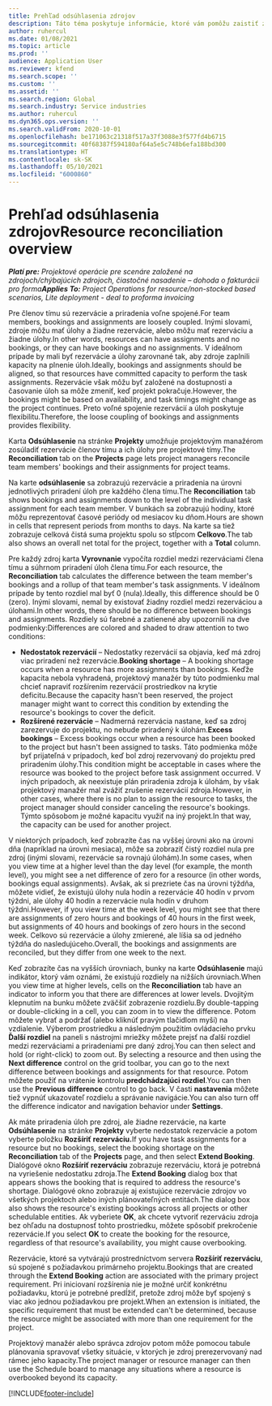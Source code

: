 ```yaml
---
title: Prehľad odsúhlasenia zdrojov
description: Táto téma poskytuje informácie, ktoré vám pomôžu zaistiť zosúladenie rezervácií a priradení zdrojov k projektom.
author: ruhercul
ms.date: 01/08/2021
ms.topic: article
ms.prod: ''
audience: Application User
ms.reviewer: kfend
ms.search.scope: ''
ms.custom: ''
ms.assetid: ''
ms.search.region: Global
ms.search.industry: Service industries
ms.author: ruhercul
ms.dyn365.ops.version: ''
ms.search.validFrom: 2020-10-01
ms.openlocfilehash: be171063c21318f517a37f3088e3f577fd4b6715
ms.sourcegitcommit: 40f68387f594180af64a5e5c748b6efa188bd300
ms.translationtype: HT
ms.contentlocale: sk-SK
ms.lasthandoff: 05/10/2021
ms.locfileid: "6000860"
---
```

# <a name="resource-reconciliation-overview"></a><span data-ttu-id="6738f-103">Prehľad odsúhlasenia zdrojov</span><span class="sxs-lookup"><span data-stu-id="6738f-103">Resource reconciliation overview</span></span>

<span data-ttu-id="6738f-104">_**Platí pre:** Projektové operácie pre scenáre založené na zdrojoch/chýbajúcich zdrojoch, čiastočné nasadenie – dohoda o fakturácii pro forma_</span><span class="sxs-lookup"><span data-stu-id="6738f-104">_**Applies To:** Project Operations for resource/non-stocked based scenarios, Lite deployment - deal to proforma invoicing_</span></span>

<span data-ttu-id="6738f-105">Pre členov tímu sú rezervácie a priradenia voľne spojené.</span><span class="sxs-lookup"><span data-stu-id="6738f-105">For team members, bookings and assignments are loosely coupled.</span></span> <span data-ttu-id="6738f-106">Inými slovami, zdroje môžu mať úlohy a žiadne rezervácie, alebo môžu mať rezerváciu a žiadne úlohy.</span><span class="sxs-lookup"><span data-stu-id="6738f-106">In other words, resources can have assignments and no bookings, or they can have bookings and no assignments.</span></span> <span data-ttu-id="6738f-107">V ideálnom prípade by mali byť rezervácie a úlohy zarovnané tak, aby zdroje zaplnili kapacity na plnenie úloh.</span><span class="sxs-lookup"><span data-stu-id="6738f-107">Ideally, bookings and assignments should be aligned, so that resources have committed capacity to perform the task assignments.</span></span> <span data-ttu-id="6738f-108">Rezervácie však môžu byť založené na dostupnosti a časovanie úloh sa môže zmeniť, keď projekt pokračuje.</span><span class="sxs-lookup"><span data-stu-id="6738f-108">However, the bookings might be based on availability, and task timings might change as the project continues.</span></span> <span data-ttu-id="6738f-109">Preto voľné spojenie rezervácií a úloh poskytuje flexibilitu.</span><span class="sxs-lookup"><span data-stu-id="6738f-109">Therefore, the loose coupling of bookings and assignments provides flexibility.</span></span>

<span data-ttu-id="6738f-110">Karta **Odsúhlasenie** na stránke **Projekty** umožňuje projektovým manažérom zosúladiť rezervácie členov tímu a ich úlohy pre projektové tímy.</span><span class="sxs-lookup"><span data-stu-id="6738f-110">The **Reconciliation** tab on the **Projects** page lets project managers reconcile team members' bookings and their assignments for project teams.</span></span>

<span data-ttu-id="6738f-111">Na karte **odsúhlasenie** sa zobrazujú rezervácie a priradenia na úrovni jednotlivých priradení úloh pre každého člena tímu.</span><span class="sxs-lookup"><span data-stu-id="6738f-111">The **Reconciliation** tab shows bookings and assignments down to the level of the individual task assignment for each team member.</span></span> <span data-ttu-id="6738f-112">V bunkách sa zobrazujú hodiny, ktoré môžu reprezentovať časové periódy od mesiacov ku dňom.</span><span class="sxs-lookup"><span data-stu-id="6738f-112">Hours are shown in cells that represent periods from months to days.</span></span> <span data-ttu-id="6738f-113">Na karte sa tiež zobrazuje celková čistá suma projektu spolu so stĺpcom **Celkovo**.</span><span class="sxs-lookup"><span data-stu-id="6738f-113">The tab also shows an overall net total for the project, together with a **Total** column.</span></span>

<span data-ttu-id="6738f-114">Pre každý zdroj karta **Vyrovnanie** vypočíta rozdiel medzi rezerváciami člena tímu a súhrnom priradení úloh člena tímu.</span><span class="sxs-lookup"><span data-stu-id="6738f-114">For each resource, the **Reconciliation** tab calculates the difference between the team member's bookings and a rollup of that team member's task assignments.</span></span> <span data-ttu-id="6738f-115">V ideálnom prípade by tento rozdiel mal byť 0 (nula).</span><span class="sxs-lookup"><span data-stu-id="6738f-115">Ideally, this difference should be 0 (zero).</span></span> <span data-ttu-id="6738f-116">Inými slovami, nemal by existovať žiadny rozdiel medzi rezerváciou a úlohami.</span><span class="sxs-lookup"><span data-stu-id="6738f-116">In other words, there should be no difference between bookings and assignments.</span></span> <span data-ttu-id="6738f-117">Rozdiely sú farebné a zatienené aby upozornili na dve podmienky:</span><span class="sxs-lookup"><span data-stu-id="6738f-117">Differences are colored and shaded to draw attention to two conditions:</span></span>

- <span data-ttu-id="6738f-118">**Nedostatok rezervácií** – Nedostatky rezervácií sa objavia, keď má zdroj viac priradení než rezervácie.</span><span class="sxs-lookup"><span data-stu-id="6738f-118">**Booking shortage** – A booking shortage occurs when a resource has more assignments than bookings.</span></span> <span data-ttu-id="6738f-119">Keďže kapacita nebola vyhradená, projektový manažér by túto podmienku mal chcieť napraviť rozšírením rezervácií prostriedkov na krytie deficitu.</span><span class="sxs-lookup"><span data-stu-id="6738f-119">Because the capacity hasn't been reserved, the project manager might want to correct this condition by extending the resource's bookings to cover the deficit.</span></span>
- <span data-ttu-id="6738f-120">**Rozšírené rezervácie** – Nadmerná rezervácia nastane, keď sa zdroj zarezervuje do projektu, no nebude priradený k úlohám.</span><span class="sxs-lookup"><span data-stu-id="6738f-120">**Excess bookings** – Excess bookings occur when a resource has been booked to the project but hasn't been assigned to tasks.</span></span> <span data-ttu-id="6738f-121">Táto podmienka môže byť prijateľná v prípadoch, keď bol zdroj rezervovaný do projektu pred priradením úlohy.</span><span class="sxs-lookup"><span data-stu-id="6738f-121">This condition might be acceptable in cases where the resource was booked to the project before task assignment occurred.</span></span> <span data-ttu-id="6738f-122">V iných prípadoch, ak neexistuje plán priradenia zdroja k úlohám, by však projektový manažér mal zvážiť zrušenie rezervácií zdroja.</span><span class="sxs-lookup"><span data-stu-id="6738f-122">However, in other cases, where there is no plan to assign the resource to tasks, the project manager should consider canceling the resource's bookings.</span></span> <span data-ttu-id="6738f-123">Týmto spôsobom je možné kapacitu využiť na iný projekt.</span><span class="sxs-lookup"><span data-stu-id="6738f-123">In that way, the capacity can be used for another project.</span></span>

<span data-ttu-id="6738f-124">V niektorých prípadoch, keď zobrazíte čas na vyššej úrovni ako na úrovni dňa (napríklad na úrovni mesiaca), môže sa zobraziť čistý rozdiel nula pre zdroj (inými slovami, rezervácie sa rovnajú úlohám).</span><span class="sxs-lookup"><span data-stu-id="6738f-124">In some cases, when you view time at a higher level than the day level (for example, the month level), you might see a net difference of zero for a resource (in other words, bookings equal assignments).</span></span> <span data-ttu-id="6738f-125">Avšak, ak si prezriete čas na úrovni týždňa, môžete vidieť, že existujú úlohy nula hodín a rezervácie 40 hodín v prvom týždni, ale úlohy 40 hodín a rezervácie nula hodín v druhom týždni.</span><span class="sxs-lookup"><span data-stu-id="6738f-125">However, if you view time at the week level, you might see that there are assignments of zero hours and bookings of 40 hours in the first week, but assignments of 40 hours and bookings of zero hours in the second week.</span></span> <span data-ttu-id="6738f-126">Celkovo sú rezervácie a úlohy zmierené, ale líšia sa od jedného týždňa do nasledujúceho.</span><span class="sxs-lookup"><span data-stu-id="6738f-126">Overall, the bookings and assignments are reconciled, but they differ from one week to the next.</span></span>

<span data-ttu-id="6738f-127">Keď zobrazíte čas na vyšších úrovniach, bunky na karte **Odsúhlasenie** majú indikátor, ktorý vám oznámi, že existujú rozdiely na nižších úrovniach.</span><span class="sxs-lookup"><span data-stu-id="6738f-127">When you view time at higher levels, cells on the **Reconciliation** tab have an indicator to inform you that there are differences at lower levels.</span></span> <span data-ttu-id="6738f-128">Dvojitým klepnutím na bunku môžete zväčšiť zobrazenie rozdielu.</span><span class="sxs-lookup"><span data-stu-id="6738f-128">By double-tapping or double-clicking in a cell, you can zoom in to view the difference.</span></span> <span data-ttu-id="6738f-129">Potom môžete vybrať a podržať (alebo kliknúť pravým tlačidlom myši) na vzdialenie. Výberom prostriedku a následným použitím ovládacieho prvku **Ďalší rozdiel** na paneli s nástrojmi mriežky môžete prejsť na ďalší rozdiel medzi rezerváciami a priradeniami pre daný zdroj.</span><span class="sxs-lookup"><span data-stu-id="6738f-129">You can then select and hold (or right-click) to zoom out. By selecting a resource and then using the **Next difference** control on the grid toolbar, you can go to the next difference between bookings and assignments for that resource.</span></span> <span data-ttu-id="6738f-130">Potom môžete použiť na vrátenie kontrolu **predchádzajúci rozdiel**.</span><span class="sxs-lookup"><span data-stu-id="6738f-130">You can then use the **Previous difference** control to go back.</span></span> <span data-ttu-id="6738f-131">V časti **nastavenia** môžete tiež vypnúť ukazovateľ rozdielu a správanie navigácie.</span><span class="sxs-lookup"><span data-stu-id="6738f-131">You can also turn off the difference indicator and navigation behavior under **Settings**.</span></span>

<span data-ttu-id="6738f-132">Ak máte priradenia úloh pre zdroj, ale žiadne rezervácie, na karte **Odsúhlasenie** na stránke **Projekty** vyberte nedostatok rezervácie a potom vyberte položku **Rozšíriť rezerváciu.**</span><span class="sxs-lookup"><span data-stu-id="6738f-132">If you have task assignments for a resource but no bookings, select the booking shortage on the **Reconciliation** tab of the **Projects** page, and then select **Extend Booking**.</span></span> <span data-ttu-id="6738f-133">Dialógové okno **Rozšíriť rezerváciu** zobrazuje rezerváciu, ktorá je potrebná na vyriešenie nedostatku zdroja.</span><span class="sxs-lookup"><span data-stu-id="6738f-133">The **Extend Booking** dialog box that appears shows the booking that is required to address the resource's shortage.</span></span> <span data-ttu-id="6738f-134">Dialógové okno zobrazuje aj existujúce rezervácie zdrojov vo všetkých projektoch alebo iných plánovateľných entitách.</span><span class="sxs-lookup"><span data-stu-id="6738f-134">The dialog box also shows the resource's existing bookings across all projects or other schedulable entities.</span></span> <span data-ttu-id="6738f-135">Ak vyberiete **OK**, ak chcete vytvoriť rezerváciu zdroja bez ohľadu na dostupnosť tohto prostriedku, môžete spôsobiť prekročenie rezervácie.</span><span class="sxs-lookup"><span data-stu-id="6738f-135">If you select **OK** to create the booking for the resource, regardless of that resource's availability, you might cause overbooking.</span></span>

<span data-ttu-id="6738f-136">Rezervácie, ktoré sa vytvárajú prostredníctvom servera **Rozšíriť rezerváciu**, sú spojené s požiadavkou primárneho projektu.</span><span class="sxs-lookup"><span data-stu-id="6738f-136">Bookings that are created through the **Extend Booking** action are associated with the primary project requirement.</span></span> <span data-ttu-id="6738f-137">Pri iniciovaní rozšírenia nie je možné určiť konkrétnu požiadavku, ktorú je potrebné predĺžiť, pretože zdroj môže byť spojený s viac ako jednou požiadavkou pre projekt.</span><span class="sxs-lookup"><span data-stu-id="6738f-137">When an extension is initiated, the specific requirement that must be extended can't be determined, because the resource might be associated with more than one requirement for the project.</span></span>

<span data-ttu-id="6738f-138">Projektový manažér alebo správca zdrojov potom môže pomocou tabule plánovania spravovať všetky situácie, v ktorých je zdroj prerezervovaný nad rámec jeho kapacity.</span><span class="sxs-lookup"><span data-stu-id="6738f-138">The project manager or resource manager can then use the Schedule board to manage any situations where a resource is overbooked beyond its capacity.</span></span>


[!INCLUDE[footer-include](../includes/footer-banner.md)]